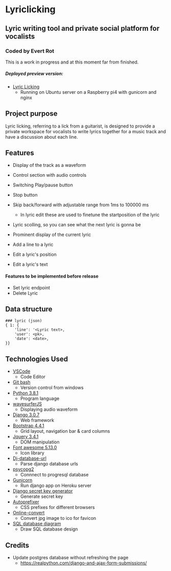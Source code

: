 # Lyriclicking
## Lyric writing tool and private social platform for vocalists
### Coded by Evert Rot

This is a work in progress and at this moment far from finished.

##### Deployed preview version:
- [Lyric Licking](https://www.lyriclicking.nl)
    - Running on Ubuntu server on a Raspberry pi4 with gunicorn and nginx

## Project purpose
Lyric licking, referring to a lick from a guitarist, is designed to provide a private workspace for vocalists to write lyrics together for a music track and have a discussion about each line.  

## Features
- Display of the track as a waveform
- Control section with audio controls
- Switching Play/pause button
- Stop button
- Skip back/forward with adjustable range from 1ms to 100000 ms
  - In lyric edit these are used to finetune the startposition of the lyric

- Lyric scolling, so you can see what the next lyric is gonna be
- Prominent display of the current lyric
- Add a line to a lyric
- Edit a lyric's position
- Edit a lyric's text 

#### Features to be implemented before release
- Set lyric endpoint
- Delete Lyric

## Data structure
```
### lyric (json)
{ 1: {
    'line': '<Lyric text>,
    'user': <pk>,
    'date': <date>, 
}}
```

## Technologies Used
- [VSCode](https://code.visualstudio.com)
  - Code Editor
- [Git bash](https://gitforwindows.org)
  - Version control from windows
- [Python 3.8.1](https://www.python.org)
  - Program language
- [wavesurferJS](https://wavesurfer-js.org/)
  - Displaying audio waveform
- [Django 3.0.7](https://www.djangoproject.com)
  - Web framework
- [Bootstrap 4.4.1](https://getbootstrap.com/)
  - Grid layout, navigation bar & card columns
- [Jquery 3.4.1](https://jquery.com/)
  - DOM manipulation
- [Font awesome 5.13.0](https://fontawesome.com/)
  - Icon library
- [Dj-database-url](https://pypi.org/project/dj-database-url)
  - Parse django database urls
- [psycopg2](https://pypi.org/project/psycopg2)
  - Connnect to progresql database
- [Gunicorn](https://gunicorn.org)
  - Run django app on Heroku server 
- [Django secret key generator](https://miniwebtool.com/django-secret-key-generator/)
  - Generate secret key 
- [Autoprefixer](https://autoprefixer.github.io)
    - CSS prefixes for different browsers 
- [Online-convert](https://image.online-convert.com/convert-to-ico)
    - Convert jpg image to ico for favicon
- [SQL database diagram](https://app.sqldbm.com/)
    - Draw SQL database design


## Credits
- Update postgres database without refreshing the page
    - https://realpython.com/django-and-ajax-form-submissions/
